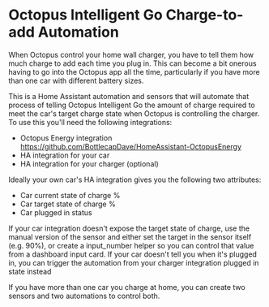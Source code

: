 # Octopus Intelligent Go Charge-to-add Automation

When Octopus control your home wall charger, you have to tell them how much charge to add each time you plug in. This can become a bit onerous having to go into the Octopus app all the time, particularly if you have more than one car with different battery sizes.

This is a Home Assistant automation and sensors that will automate that process of telling Octopus Intelligent Go the amount of charge required to meet the car's target charge state when Octopus is controlling the charger.
To use this you'll need the following integrations:
* Octopus Energy integration https://github.com/BottlecapDave/HomeAssistant-OctopusEnergy
* HA integration for your car
* HA integration for your charger (optional)

Ideally your own car's HA integration gives you the following two attributes:
* Car current state of charge %
* Car target state of charge %
* Car plugged in status

If your car integration doesn't expose the target state of charge, use the manual version of the sensor and either set the target in the sensor itself (e.g. 90%), or create a input_number helper so you can control that value from a dashboard input card. If your car doesn't tell you when it's plugged in, you can trigger the automation from your charger integration plugged in state instead

If you have more than one car you charge at home, you can create two sensors and two automations to control both.
